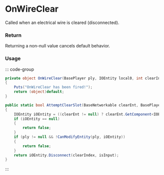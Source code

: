 # OnWireClear
<Badge type="info" text="Player"/><Badge type="danger" text="Carbon Compatible"/><Badge type="warning" text="Oxide Compatible"/>
Called when an electrical wire is cleared (disconnected).

### Return
Returning a non-null value cancels default behavior.

### Usage
::: code-group
```csharp [Example]
private object OnWireClear(BasePlayer ply, IOEntity local0, int clearIndex, bool isInput)
{
	Puts("OnWireClear has been fired!");
	return (object)default;
}
```
```csharp [Source — Assembly-CSharp @ WireTool]
public static bool AttemptClearSlot(BaseNetworkable clearEnt, BasePlayer ply, int clearIndex, bool isInput)
{
	IOEntity iOEntity = ((clearEnt != null) ? clearEnt.GetComponent<IOEntity>() : null);
	if (iOEntity == null)
	{
		return false;
	}
	if (ply != null && !CanModifyEntity(ply, iOEntity))
	{
		return false;
	}
	return iOEntity.Disconnect(clearIndex, isInput);
}

```
:::
